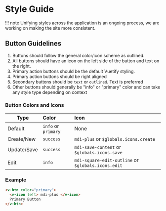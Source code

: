 # Style Guide

!!! note
    Unifying styles across the application is an ongoing process, we are working on making the site more consistent.

## Button Guidelines

1. Buttons should follow the general color/icon scheme as outlined. 
2. All buttons should have an icon on the left side of the button and text on the right. 
3. Primary action buttons should be the default Vuetify styling. 
4. Primary action buttons should be right aligned
5. Secondary buttons should be `text` or `outlined`. Text is preferred
6. Other buttons should generally be "info" or "primary" color and can take any style type depending on context

### Button Colors and Icons

| Type        | Color               | Icon                                               |
| ----------- | :------------------ | :------------------------------------------------- |
| Default     | `info` or `primary` | None                                               |
| Create/New  | `success`           | `mdi-plus` or `$globals.icons.create`              |
| Update/Save | `success`           | `mdi-save-content` or `$globals.icons.save`        |
| Edit        | `info`              | `mdi-square-edit-outline` or `$globals.icons.edit` |

### Example
```html
<v-btn color="primary">
  <v-icon left> mdi-plus </v-icon>
  Primary Button
</v-btn>

```


